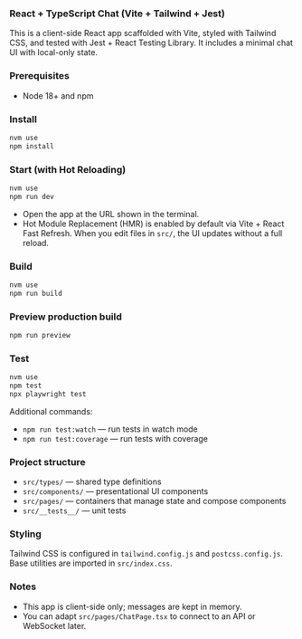 ### React + TypeScript Chat (Vite + Tailwind + Jest)

This is a client-side React app scaffolded with Vite, styled with Tailwind CSS, and tested with Jest + React Testing Library. It includes a minimal chat UI with local-only state.

### Prerequisites
- Node 18+ and npm

### Install
```bash
nvm use
npm install
```

### Start (with Hot Reloading)
```bash
nvm use
npm run dev
```
- Open the app at the URL shown in the terminal.
- Hot Module Replacement (HMR) is enabled by default via Vite + React Fast Refresh. When you edit files in `src/`, the UI updates without a full reload.

### Build
```bash
nvm use
npm run build
```

### Preview production build
```bash
npm run preview
```

### Test
```bash
nvm use
npm test
npx playwright test
```

Additional commands:
- `npm run test:watch` — run tests in watch mode
- `npm run test:coverage` — run tests with coverage

### Project structure
- `src/types/` — shared type definitions
- `src/components/` — presentational UI components
- `src/pages/` — containers that manage state and compose components
- `src/__tests__/` — unit tests

### Styling
Tailwind CSS is configured in `tailwind.config.js` and `postcss.config.js`. Base utilities are imported in `src/index.css`.

### Notes
- This app is client-side only; messages are kept in memory.
- You can adapt `src/pages/ChatPage.tsx` to connect to an API or WebSocket later.
